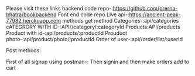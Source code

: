 Please visit these links
backend code repo-:https://github.com/prerna-bhatra/bookbackend
Font end code repo
LIve api-:https://ancient-peak-77982.herokuapp.com
methods
get method
Categories-:api/categories
cATEGRORY WITH ID-:API//category/:categoryId
Products:API/products
Product with id-:api/products/:productId
Prouduct photo-:api/product/photo/:productId
Order of user-:api//order/list/:userId



Post methods:

First of all signup using postman-:
Then signin
and then make orders add to cart 





